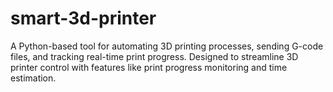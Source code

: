 # smart-3d-printer
A Python-based tool for automating 3D printing processes, sending G-code files, and tracking real-time print progress. Designed to streamline 3D printer control with features like print progress monitoring and time estimation.
